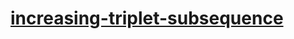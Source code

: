 # [increasing-triplet-subsequence](https://leetcode-cn.com/problems/increasing-triplet-subsequence)
